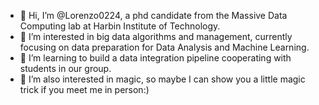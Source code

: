 - 👋 Hi, I’m @Lorenzo0224, a phd candidate from the Massive Data Computing lab at Harbin Institute of Technology.
- 👀 I’m interested in big data algorithms and management, currently focusing on data preparation for Data Analysis and Machine Learning.
- 🌱 I’m learning to build a data integration pipeline cooperating with students in our group. 
- 💞️ I’m also interested in magic, so maybe I can show you a little magic trick if you meet me in person:)
